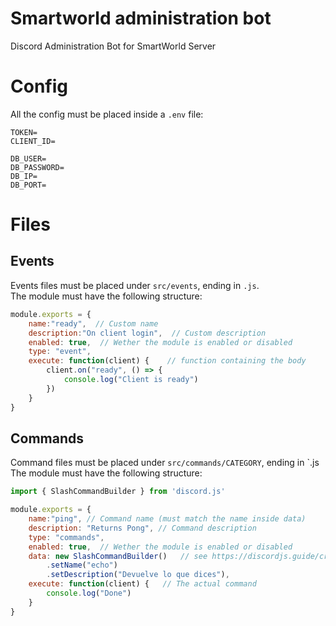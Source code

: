 # Smartworld administration bot
Discord Administration Bot for SmartWorld Server

# Config
All the config must be placed inside a `.env` file:   
```dotenv
TOKEN=
CLIENT_ID=

DB_USER=
DB_PASSWORD=
DB_IP=
DB_PORT=
```
# Files
## Events
Events files must be placed under `src/events`, ending in `.js`.  
The module must have the following structure:
```js
module.exports = {
    name:"ready",  // Custom name
    description:"On client login",  // Custom description
    enabled: true,  // Wether the module is enabled or disabled
    type: "event",
    execute: function(client) {    // function containing the body
        client.on("ready", () => {
            console.log("Client is ready")
        })
    }
}
```

## Commands
Command files must be placed under `src/commands/CATEGORY`, ending in `.js
The module must have the following structure:
```js
import { SlashCommandBuilder } from 'discord.js'

module.exports = {
    name:"ping", // Command name (must match the name inside data)
    description: "Returns Pong", // Command description
    type: "commands",
    enabled: true,  // Wether the module is enabled or disabled
    data: new SlashCommandBuilder()   // see https://discordjs.guide/creating-your-bot/slash-commands.html#individual-command-files
        .setName("echo")
        .setDescription("Devuelve lo que dices"),
    execute: function(client) {   // The actual command
        console.log("Done")
    }
}
```